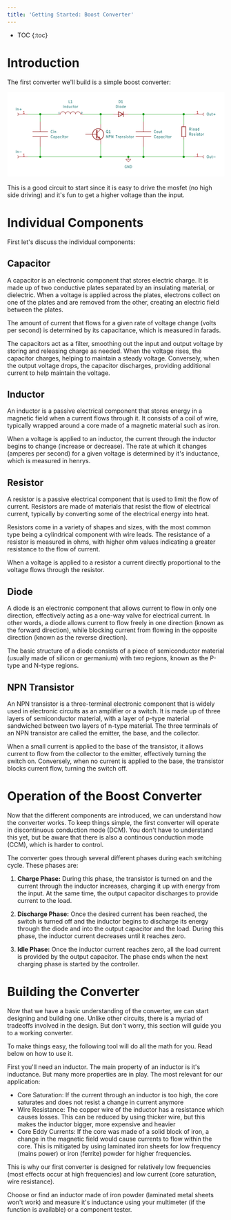 ```yaml
---
title: 'Getting Started: Boost Converter'
---
```


* TOC
{:toc}

# Introduction
The first converter we'll build is a simple boost converter:

![](kicad.png)

This is a good circuit to start since it is easy to drive the mosfet (no high side driving) and it's fun to get a higher voltage than the input. 

# Individual Components
First let's discuss the individual components:

## Capacitor
A capacitor is an electronic component that stores electric charge. It is made up of two conductive plates separated by an insulating material, or dielectric. When a voltage is applied across the plates, electrons collect on one of the plates and are removed from the other, creating an electric field between the plates. 

The amount of current that flows for a given rate of voltage change (volts per second) is determined by its capacitance, which is measured in farads.

The capacitors act as a filter, smoothing out the input and output voltage by storing and releasing charge as needed. When the voltage rises, the capacitor charges, helping to maintain a steady voltage. Conversely, when the output voltage drops, the capacitor discharges, providing additional current to help maintain the voltage.

## Inductor
An inductor is a passive electrical component that stores energy in a magnetic field when a current flows through it. It consists of a coil of wire, typically wrapped around a core made of a magnetic material such as iron.

When a voltage is applied to an inductor, the current through the inductor begins to change (increase or decrease). The rate at which it changes (amperes per second) for a given voltage is determined by it's inductance, which is measured in henrys.

## Resistor
A resistor is a passive electrical component that is used to limit the flow of current. Resistors are made of materials that resist the flow of electrical current, typically by converting some of the electrical energy into heat.

Resistors come in a variety of shapes and sizes, with the most common type being a cylindrical component with wire leads. The resistance of a resistor is measured in ohms, with higher ohm values indicating a greater resistance to the flow of current.

When a voltage is applied to a resistor a current directly proportional to the voltage flows through the resistor.

## Diode
A diode is an electronic component that allows current to flow in only one direction, effectively acting as a one-way valve for electrical current. In other words, a diode allows current to flow freely in one direction (known as the forward direction), while blocking current from flowing in the opposite direction (known as the reverse direction).

The basic structure of a diode consists of a piece of semiconductor material (usually made of silicon or germanium) with two regions, known as the P-type and N-type regions.

## NPN Transistor
An NPN transistor is a three-terminal electronic component that is widely used in electronic circuits as an amplifier or a switch. It is made up of three layers of semiconductor material, with a layer of p-type material sandwiched between two layers of n-type material. The three terminals of an NPN transistor are called the emitter, the base, and the collector.

When a small current is applied to the base of the transistor, it allows current to flow from the collector to the emitter, effectively turning the switch on. Conversely, when no current is applied to the base, the transistor blocks current flow, turning the switch off.

# Operation of the Boost Converter
Now that the different components are introduced, we can understand how the converter works. To keep things simple, the first converter will operate in discontinuous conduction mode (DCM). You don't have to understand this yet, but be aware that there is also a continous conduction mode (CCM), which is harder to control.

The converter goes through several different phases during each switching cycle. These phases are:

1. **Charge Phase:** During this phase, the transistor is turned on and the current through the inductor increases, charging it up with energy from the input. At the same time, the output capacitor discharges to provide current to the load.

1. **Discharge Phase:** Once the desired current has been reached, the switch is turned off and the inductor begins to discharge its energy through the diode and into the output capacitor and the load. During this phase, the inductor current decreases until it reaches zero.

1. **Idle Phase:** Once the inductor current reaches zero, all the load current is provided by the output capacitor. The phase ends when the next charging phase is started by the controller.

# Building the Converter
Now that we have a basic understanding of the converter, we can start designing and building one. Unlike other circuits, there is a myriad of tradeoffs involved in the design. But don't worry, this section will guide you to a working converter.

To make things easy, the following tool will do all the math for you. Read below on how to use it.

<div data-tool="first"></div>

First you'll need an inductor. The main property of an inductor is it's inductance. But many more properties are in play. The most relevant for our application:

* Core Saturation: If the current through an inductor is too high, the core saturates and does not resist a change in current anymore
* Wire Resistance: The copper wire of the inductor has a resistance which causes losses. This can be reduced by using thicker wire, but this makes 
the inductor bigger, more expensive and heavier
* Core Eddy Currents: If the core was made of a solid block of iron, a change in the magnetic field would cause currents to flow within the core. This is mitigated by using
laminated iron sheets for low frequency (mains power) or iron (ferrite) powder for higher frequencies.

This is why our first converter is designed for relatively low frequencies (most effects occur at high frequencies) and low current (core saturation, wire resistance).

Choose or find an inductor made of iron powder (laminated metal sheets won't work) and measure it's inductance using your multimeter (if the function is available) or a component tester.


